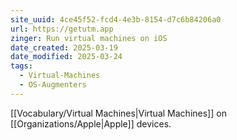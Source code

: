 ```yaml
---
site_uuid: 4ce45f52-fcd4-4e3b-8154-d7c6b84206a0
url: https://getutm.app
zinger: Run virtual machines on iOS
date_created: 2025-03-19
date_modified: 2025-03-24
tags:
  - Virtual-Machines
  - OS-Augmenters
---
```


[[Vocabulary/Virtual Machines|Virtual Machines]] on [[Organizations/Apple|Apple]] devices.